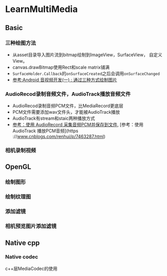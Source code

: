 # LearnMultiMedia
## Basic
### 三种绘图方法
- 从asset目录导入图片流到bitmap绘制到ImageView，SurfaceView， 自定义View。
- canvas.drawBitmap使用Rect和scale matrix铺满
- `SurfaceHolder.Callback`的`onSurfaceCreated`之后会调用`onSurfaceChanged`
- [参考:Android 音视频开发(一) : 通过三种方式绘制图片](https://www.cnblogs.com/renhui/p/7456956.html)

### AudioRecod录制音频文件，AudioTrack播放音频文件
- AudioRecod录制音频PCM文件，比MediaRecord更底层
- PCM文件需要添加wav文件头，才能被AudioTrack播放
- AudioTrack有stream和staic两种播放方式
- [参考：使用 AudioRecord 采集音频PCM并保存到文件](https://www.cnblogs.com/renhui/p/7457321.html
), [参考：使用 AudioTrack 播放PCM音频](https
://www.cnblogs.com/renhui/p/7463287.html)

### 相机录制视频

## OpenGL
### 绘制图形
### 绘制纹理图
### 添加滤镜
### 相机预览图片添加滤镜

## Native cpp
### Native codec
c++层MediaCodec的使用

